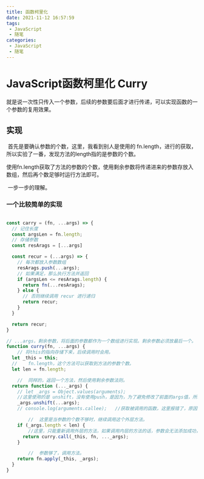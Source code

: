 ```yaml
---
title: 函数柯里化
date: 2021-11-12 16:57:59
tags:
 - JavaScript
 - 随笔
categories:
 - JavaScript
 - 随笔
---
```




#  JavaScript函数柯里化 Curry

​		就是说一次性只传入一个参数，后续的参数要后面才进行传递，可以实现函数的一个参数的复用效果。



## 实现

​		首先是要确认参数的个数，这里，我看到别人是使用的 fn.length，进行的获取，所以实验了一番，发现方法的length指的是参数的个数。

​		使用fn.length获取了方法的参数的个数，使用剩余参数将传递进来的参数存放入数组，然后再个数足够时运行方法即可。

​		一步一步的理解。

### 一个比较简单的实现

```JavaScript

const carry = (fn, ...args) => {
  // 记住长度
  const argsLen = fn.length;
  // 存储参数
  const resArags = [...args]

  const recur = (...args) => {
    // 每次都放入参数数组
    resArags.push(...args);
    // 如果满足，那么执行方法并返回
    if (argsLen <= resArags.length) {
      return fn(...resArags);
    } else {
      // 否则继续调用 recur 进行递归
      return recur;
    }
  }

  return recur;
}

```

```JavaScript
// ...args，剩余参数，将后面的参数都作为一个数组进行实现。剩余参数必须放最后一个。
function curry(fn, ...args) {
	// 将this的指向存储下来，后续调用时会用。
  let _this = this;
  //	fn.length，这个方法可以获取到方法的参数个数。
  let len = fn.length;

	//	同样的，返回一个方法，然后使用剩余参数法则。
  return function (..._args) {
    // let _args = Object.values(arguments);
    //这里使用的是 unshift，没有使用push，是因为，为了避免修改了前面的args值，所以是修改的每一次的_args，如果使用push的话，你对这个函数重复调用也会被存储进去，因为这个是上层的参数，是公用的。
    _args.unshift(...args);
    // console.log(arguments.callee);	//获取被调用的函数，这里报错了，原因没有看，因为这个方式已经不建议使用了。

		//	这里是当参数的个数不够时，继续调用这个外层方法。
    if (_args.length < len) {
    	//这里，只能重新调用外层的方法，如果调用内层的方法的话，参数会无法添加成功，因为内层方法的参数是基于外层的添加。
      return curry.call(_this, fn, ..._args);
    }

		//	参数够了，调用方法。
    return fn.apply(_this, _args);
  }
}
```

